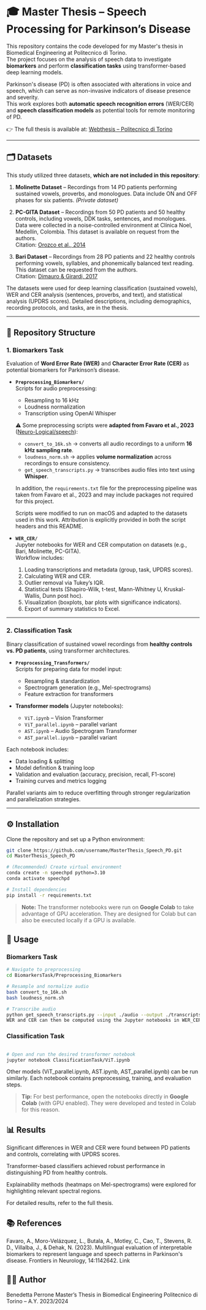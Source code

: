 # 🎓 Master Thesis – Speech Processing for Parkinson’s Disease

This repository contains the code developed for my Master's thesis in Biomedical Engineering at Politecnico di Torino.  
The project focuses on the analysis of speech data to investigate **biomarkers** and perform **classification tasks** using transformer-based deep learning models.  

Parkinson's disease (PD) is often associated with alterations in voice and speech, which can serve as non-invasive indicators of disease presence and severity.  
This work explores both **automatic speech recognition errors** (WER/CER) and **speech classification models** as potential tools for remote monitoring of PD.

👉 The full thesis is available at: [Webthesis – Politecnico di Torino](https://webthesis.biblio.polito.it/33679/)

---

## 🗂 Datasets

This study utilized three datasets, **which are not included in this repository**:  

1. **Molinette Dataset** – Recordings from 14 PD patients performing sustained vowels, proverbs, and monologues. Data include ON and OFF phases for six patients. *(Private dataset)*

2. **PC-GITA Dataset** – Recordings from 50 PD patients and 50 healthy controls, including vowels, DDK tasks, sentences, and monologues. Data were collected in a noise-controlled environment at Clínica Noel, Medellín, Colombia. This dataset is available on request from the authors.  
   Citation: [Orozco et al., 2014](https://www.researchgate.net/publication/265592171_New_Spanish_speech_corpus_database_for_the_analysis_of_people_suffering_from_Parkinson's_disease/citations)

3. **Bari Dataset** – Recordings from 28 PD patients and 22 healthy controls performing vowels, syllables, and phonemically balanced text reading. This dataset can be requested from the authors.  
   Citation: [Dimauro & Girardi, 2017](https://ieee-dataport.org/open-access/italian-parkinsons-voice-and-speech)

The datasets were used for deep learning classification (sustained vowels), WER and CER analysis (sentences, proverbs, and text), and statistical analysis (UPDRS scores). Detailed descriptions, including demographics, recording protocols, and tasks, are in the thesis.

---

## 📂 Repository Structure

### 1. Biomarkers Task
Evaluation of **Word Error Rate (WER)** and **Character Error Rate (CER)** as potential biomarkers for Parkinson’s disease.

- **`Preprocessing_Biomarkers/`**  
  Scripts for audio preprocessing:
  - Resampling to 16 kHz  
  - Loudness normalization  
  - Transcription using OpenAI Whisper  

  ⚠️ Some preprocessing scripts were **adapted from Favaro et al., 2023** ([Neuro-Logical/speech](https://github.com/Neuro-Logical/speech/tree/main/Multilingual_Evaluation/data_preprocessing)):  

  - `convert_to_16k.sh` → converts all audio recordings to a uniform **16 kHz sampling rate**.  
  - `loudness_norm.sh` → applies **volume normalization** across recordings to ensure consistency.  
  - `get_speech_transcripts.py` → transcribes audio files into text using **Whisper**.  

  In addition, the `requirements.txt` file for the preprocessing pipeline was taken from Favaro et al., 2023 and may include packages not required for this project.  

  Scripts were modified to run on macOS and adapted to the datasets used in this work. Attribution is explicitly provided in both the script headers and this README.  

- **`WER_CER/`**  
  Jupyter notebooks for WER and CER computation on datasets (e.g., Bari, Molinette, PC-GITA).  
  Workflow includes:
  1. Loading transcriptions and metadata (group, task, UPDRS scores).  
  2. Calculating WER and CER.  
  3. Outlier removal via Tukey’s IQR.  
  4. Statistical tests (Shapiro-Wilk, t-test, Mann-Whitney U, Kruskal-Wallis, Dunn post hoc).  
  5. Visualization (boxplots, bar plots with significance indicators).  
  6. Export of summary statistics to Excel.  

---

### 2. Classification Task
Binary classification of sustained vowel recordings from **healthy controls vs. PD patients**, using transformer architectures.

- **`Preprocessing_Transformers/`**  
  Scripts for preparing data for model input:
  - Resampling & standardization  
  - Spectrogram generation (e.g., Mel-spectrograms)  
  - Feature extraction for transformers  

- **Transformer models** (Jupyter notebooks):  
  - `ViT.ipynb` – Vision Transformer  
  - `ViT_parallel.ipynb` – parallel variant  
  - `AST.ipynb` – Audio Spectrogram Transformer  
  - `AST_parallel.ipynb` – parallel variant  

Each notebook includes:
- Data loading & splitting  
- Model definition & training loop  
- Validation and evaluation (accuracy, precision, recall, F1-score)  
- Training curves and metrics logging  

Parallel variants aim to reduce overfitting through stronger regularization and parallelization strategies.  

---

## ⚙️ Installation

Clone the repository and set up a Python environment:

```bash
git clone https://github.com/username/MasterThesis_Speech_PD.git
cd MasterThesis_Speech_PD

# (Recommended) Create virtual environment
conda create -n speechpd python=3.10
conda activate speechpd

# Install dependencies
pip install -r requirements.txt
```
> **Note:** The transformer notebooks were run on **Google Colab** to take advantage of GPU acceleration. They are designed for Colab but can also be executed locally if a GPU is available.



## 🚀 Usage

### Biomarkers Task

```bash
# Navigate to preprocessing
cd BiomarkersTask/Preprocessing_Biomarkers

# Resample and normalize audio
bash convert_to_16k.sh
bash loudness_norm.sh

# Transcribe audio
python get_speech_transcripts.py --input ./audio --output ./transcripts
WER and CER can then be computed using the Jupyter notebooks in WER_CER/.
```

### Classification Task
```bash

# Open and run the desired transformer notebook
jupyter notebook ClassificationTask/ViT.ipynb
```

Other models (ViT_parallel.ipynb, AST.ipynb, AST_parallel.ipynb) can be run similarly.
Each notebook contains preprocessing, training, and evaluation steps.

> **Tip:** For best performance, open the notebooks directly in **Google Colab** (with GPU enabled). They were developed and tested in Colab for this reason.




## 📊 Results
Significant differences in WER and CER were found between PD patients and controls, correlating with UPDRS scores.

Transformer-based classifiers achieved robust performance in distinguishing PD from healthy controls.

Explainability methods (heatmaps on Mel-spectrograms) were explored for highlighting relevant spectral regions.

For detailed results, refer to the full thesis.

## 📚 References
Favaro, A., Moro-Velázquez, L., Butala, A., Motley, C., Cao, T., Stevens, R. D., Villalba, J., & Dehak, N. (2023).
Multilingual evaluation of interpretable biomarkers to represent language and speech patterns in Parkinson's disease.
Frontiers in Neurology, 14:1142642. Link

## 👩‍🎓 Author
Benedetta Perrone
Master’s Thesis in Biomedical Engineering
Politecnico di Torino – A.Y. 2023/2024

